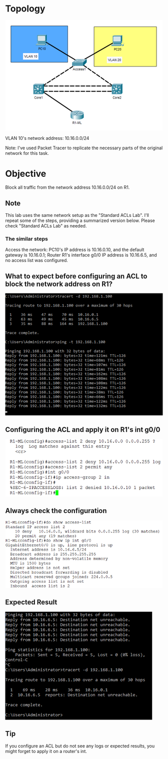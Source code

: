 # Topology
![ACLs](/Images/ACL00.png)

VLAN 10's network address: 10.16.0.0/24

Note: I've used Packet Tracer to replicate the necessary parts of the original network for this task.

# Objective
Block all traffic from the network address 10.16.0.0/24 on R1.
## Note 
This lab uses the same network setup as the "Standard ACLs Lab". I'll repeat some of the steps, providing a summarized version below. Please check "Standard ACLs Lab" as needed. 
### The similar steps
Access the network: PC10's IP address is 10.16.0.10, and the default gateway is 10.16.0.1; Router R1's interface g0/0 IP address is 10.16.6.5, and no access list was configured.

## What to expect before configuring an ACL to block the network address on R1?
![ACL](/Images/ACL13.png)
## Configuring the ACL and apply it on R1's int g0/0
![ACL](/Images/ACL14.png)
## Always check the configuration
![ACL](/Images/ACL16.png)
## Expected Result
![ACL](/Images/ACL15.png)

## Tip
If you configure an ACL but do not see any logs or expected results, you might forget to apply it on a router's int.


 



